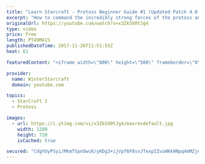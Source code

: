 ```yaml
---
title: "Learn Starcraft - Protoss Beginner Guide #1 (Updated Patch 4.0 FREE TO PLAY)"
excerpt: "How to command the incredibly strong forces of the protoss and cover weaknesses against the other inferior races. Updated for patch 4.0! This guide is not intended for COMPLETELY new players, but those who have played several games/campaign missions and grasp the very basics."
originalUrl: https://youtube.com/watch?v=x3ZkSX0tJg4
type: video
price: Free
length: PT49M41S
publishedDateTime: 2017-11-26T11:51:55Z
heat: 61

featuredContent: "<iframe width=\"800\" height=\"500\" frameborder=\"0\" src=\"https://www.youtube.com/embed/x3ZkSX0tJg4\" allow=\"accelerometer; autoplay; encrypted-media; gyroscope; picture-in-picture\" allowfullscreen></iframe>"

provider:
  name: WinterStarcraft
  domain: youtube.com

topics:
  - StarCraft 2
  - Protoss

images:
  - url: https://i.ytimg.com/vi/x3ZkSX0tJg4/maxresdefault.jpg
    width: 1280
    height: 720
    isCached: true

secured: "CdgYOyPSyi/MkmTSpnOwcK/yKDg3+ijVpf6F8svJTexpIZvsWKkHNpq4mMZjeGmkuMZ8QrVP5L/+zx+jyNpEmWR51exHaoDDvJDSBihMKUiQ+BkLLecVK5qlW+IMiEgUXUVZAl7JbFAutAlmMnzV8hQ6+zq721LtagrBatwlsnJ5IyW//MRrkSB6OYCwZdCzueLF7FQFJ9y7Cmkr3LO5xPxiG1IkfLAnVjtBeEMHJFDX2JP+X3VZeNuVVT9nfs7YnT4yiUc5LBa1ny4ZR34hclrUYVwLNp5UKSMcv4qDRckbzhb4wCH7AAEvbji8h4ps3px3saTiA21XfS9fxPbE43HKl40ZYQBYZOaaTUpCHPf/ioadw4Lq5k5mxD81Bo7kPg14RiTKj6LQSVXBXEakzKnHQxqGvnSFeXeh+CcNSEPDKWEaasMUiWpPbooi71Bm;M9KzWTDOKhN26OH2HISVYQ=="
---
```


